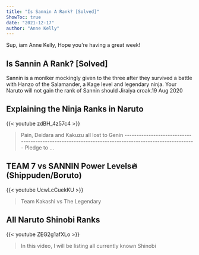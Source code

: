 ```yaml
---
title: "Is Sannin A Rank? [Solved]"
ShowToc: true 
date: "2021-12-17"
author: "Anne Kelly" 
---
```


Sup, iam Anne Kelly, Hope you're having a great week!
## Is Sannin A Rank? [Solved]
Sannin is a moniker mockingly given to the three after they survived a battle with Hanzo of the Salamander, a Kage level and legendary ninja. Your Naruto will not gain the rank of Sannin should Jiraiya croak.19 Aug 2020

## Explaining the Ninja Ranks in Naruto
{{< youtube zdBH_4z57c4 >}}
>Pain, Deidara and Kakuzu all lost to Genin ----------------------------------------------------------------------------------------------------- Pledge to ...

## TEAM 7 vs SANNIN Power Levels🔥 (Shippuden/Boruto)
{{< youtube UcwLcCuekKU >}}
>Team Kakashi vs The Legendary 

## All Naruto Shinobi Ranks
{{< youtube ZEG2g1afXLo >}}
>In this video, I will be listing all currently known Shinobi 

